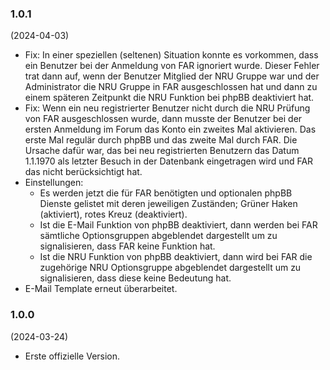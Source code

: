 ### 1.0.1
(2024-04-03)

* Fix: In einer speziellen (seltenen) Situation konnte es vorkommen, dass ein Benutzer bei der Anmeldung von FAR ignoriert wurde. Dieser Fehler trat dann auf, wenn der Benutzer Mitglied der NRU Gruppe war und der Administrator die NRU Gruppe in FAR ausgeschlossen hat und dann zu einem späteren Zeitpunkt die NRU Funktion bei phpBB deaktiviert hat.
* Fix: Wenn ein neu registrierter Benutzer nicht durch die NRU Prüfung von FAR ausgeschlossen wurde, dann musste der Benutzer bei der ersten Anmeldung im Forum das Konto ein zweites Mal aktivieren. Das erste Mal regulär durch phpBB und das zweite Mal durch FAR. Die Ursache dafür war, das bei neu registrierten Benutzern das Datum 1.1.1970 als letzter Besuch in der Datenbank eingetragen wird und FAR das nicht berücksichtigt hat.
* Einstellungen:
  * Es werden jetzt die für FAR benötigten und optionalen phpBB Dienste gelistet mit deren jeweiligen Zuständen; Grüner Haken (aktiviert), rotes Kreuz (deaktiviert).
  * Ist die E-Mail Funktion von phpBB deaktiviert, dann werden bei FAR sämtliche Optionsgruppen abgeblendet dargestellt um zu signalisieren, dass FAR keine Funktion hat.
  * Ist die NRU Funktion von phpBB deaktiviert, dann wird bei FAR die zugehörige NRU Optionsgruppe abgeblendet dargestellt um zu signalisieren, dass diese keine Bedeutung hat.
* E-Mail Template erneut überarbeitet.

### 1.0.0
(2024-03-24)

* Erste offizielle Version.

